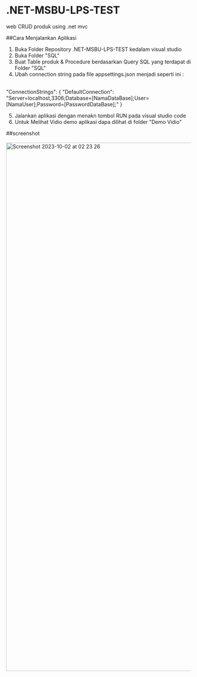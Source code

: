 # .NET-MSBU-LPS-TEST
web CRUD produk using .net mvc

##Cara Menjalankan Aplikasi

1. Buka Folder Repository .NET-MSBU-LPS-TEST kedalam visual studio
2. Buka Folder "SQL"
3. Buat Table produk & Procedure berdasarkan Query SQL yang terdapat di Folder "SQL"
4. Ubah connection string pada file appsettings.json menjadi seperti ini :

<br>
  "ConnectionStrings": {
    "DefaultConnection": "Server=localhost,3306;Database=[NamaDataBase];User=[NamaUser];Password=[PasswordDataBase];"
  }
 <br> 
 
 5. Jalankan aplikasi dengan menakn tombol RUN pada visual studio code <br>
 6. Untuk Melihat Vidio demo aplikasi dapa dilihat di folder "Demo Vidio"
   


 

##screenshot
<br><br>
<img width="1440" alt="Screenshot 2023-10-02 at 02 23 26" src="https://github.com/fahronona/.NET-MSBU-LPS-TEST/assets/43464944/a0ee647f-1440-4060-afe6-0bbc6269d343">

